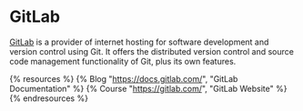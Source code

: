 # GitLab

[GitLab](https://gitlab.com) is a provider of internet hosting for software development and version control using Git. It offers the distributed version control and source code management functionality of Git, plus its own features.

{% resources %}
  {% Blog "https://docs.gitlab.com/", "GitLab Documentation" %}
  {% Course "https://gitlab.com/", "GitLab Website" %}
{% endresources %}

